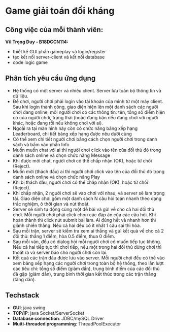 # Game giải toán đối kháng
## Công việc của mỗi thành viên:

**Vũ Trọng Duy - B18DCCN114:**
- thiết kế GUI phần gameplay và login/register
- tạo kết nối server-client và kết nối database
- code logic game

## Phân tích yêu cầu ứng dụng
- Hệ thống có một server và nhiều client. Server lưu toàn bộ thông tin và dữ liệu.
- Để chơi, người chơi phải login vào tài khoản của mình từ một máy client. Sau khi login thành công, giao diện hiện lên một danh sách các người chơi đang online, mỗi người chơi có các thông tin: tên, tổng số điểm hiện có của người chơi, trạng thái (hoặc đang bận nếu đang chơi với người khác, hoặc đang rỗi nếu không chơi với ai).
- Ngoài ra tại màn hình này còn có chức năng bảng xếp hạng Leaderboard, chi tiết bảng xếp hạng được nêu dưới cùng
- Có thể xem chi tiết người chơi bằng cách chọn người chơi trong danh sách và bấm vào phần Info
- Muốn muốn chat với ai thì người chơi click vào tên của đối thủ đó trong danh sách online và chọn chức năng Message
- Khi được mời chat, người chơi có thể chấp nhận (OK), hoặc từ chối (Reject).
- Muốn mời (thách đấu) ai thì người chơi click vào tên của đối thủ đó trong danh sách online và chọn chức năng Play
- Khi bị thách đấu, người chơi có thể chấp nhận (OK), hoặc từ chối (Reject).
- Khi chấp nhận, 2 người chơi sẽ vào chơi với nhau, và server sẽ làm trọng tài. Giao diện chơi gồm một danh sách N câu hỏi toán nhanh theo dạng trắc nghiệm, ô thời gian và nút thoát.
- Server sẽ sinh tự động cùng một đề bài và gửi về cho cả hai đối thủ chơi. Mỗi người chơi phải click chọn các đáp án của các câu hỏi. Khi hoàn thành thì click nút submit bài làm. Ai đúng hết và nhanh hơn thì giành chiến thắng. Nếu cả hai đều có ít nhất 1 câu sai thì hòa.
- Sau mỗi trận, server sẽ kiểm tra xem ai thắng và gửi kết quả về cho cả 2 đối thủ: thắng 1 điểm, hòa 0.5 điểm, thua 0 điểm.
- Sau mỗi ván, đều có dialog hỏi mỗi người chơi có muốn tiếp tục không. Nếu cả hai tiếp tục thì chơi tiếp, nếu một trong hai đối thủ dừng chơi thì thoát ra và server báo cho người chơi còn lại.
- Kết quả các trận đấu được lưu vào server. Mỗi người chơi đều có thể vào xem bảng xếp hạng các người chơi trong toàn bộ hệ thống, theo lần lượt các tiêu chí: tổng số điểm (giảm dần), trung bình điểm của các đối thủ đã gặp (giảm dần), trung bình thời gian kết thúc trong các trận thắng (tăng dần).

## Techstack
- **GUI**: java swing
- **TCP/IP**: java Socket/ServerSocket
- **Database connection**: JDBC/mySQL Driver
- **Muiti-threaded programming**: ThreadPoolExecutor
